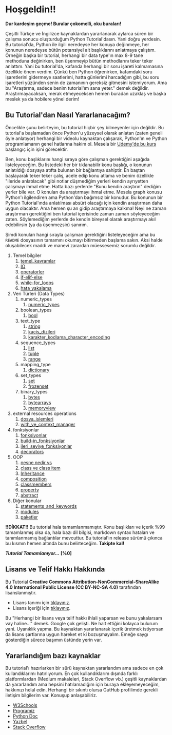 # Hoşgeldin!!
**Dur kardeşim geçme! Buralar çokomelli, oku buraları!**

Çeşitli Türkçe ve İngilizce kaynaklardan yararlanarak aylarca süren bir çalışma sonucu oluşturduğum Python Tutorial'dasın. Yani doğru yerdesin. Bu tutorial'da, Python ile ilgili neredeyse her konuya değinmeye, her konunun neredeyse bütün potansiyel alt başlıklarını anlatmaya çalıştım. Örneğin başka bir tutorial, herhangi bir data type'ın max 8-9 tane methoduna değinirken, ben üşenmeyip bütün methodlarını teker teker anlattım. Yani bu tutorial'da, kafanda herhangi bir soru işareti kalmamasına özellikle önem verdim. Çünkü ben Python öğrenirken, kafamdaki soru işaretlerini gidermeye saatlerimi, hatta günlerimi harcadığım gibi, bu soru işaretleri yüzünden senin de zamanının gereksiz gitmesini istemiyorum. Ama bu "Araştırma, sadece benim tutorial'ım sana yeter." demek değildir. Araştırmayacaksan, merak etmeyeceksen hemen buradan uzaklaş ve başka meslek ya da hobilere yönel derim!

## Bu Tutorial'dan Nasıl Yararlanacağım?
Öncelikle şunu belirteyim, bu tutorial hiçbir şey bilmeyenler için değildir. Bu tutorial'a başlamadan önce Python'u yüzeysel olarak anlatan (zaten geneli öyle anlatıyor) herhangi bir videolu kaynaktan çalışarak, Python'ın ve Python programlamanın genel hatlarına hakim ol. Mesela bir [Udemy'de bu kurs](https://www.udemy.com/course/sifirdan-ileri-seviyeye-python/) başlangıç için işini görecektir.

Ben, konu başlıklarını hangi sıraya göre çalışman gerektiğini aşağıda listeleyeceğim. Bu listedeki her bir tıklanabilir konu başlığı, o konunun anlatıldığı dosyaya atıfta bulunan bir bağlantıya sahiptir. En baştan başlayarak teker teker çalış, acele edip konu atlama ve benim özellikle "ileride anlatılacak" gibi notlar düşmediğim yerleri kendin ayrıyetten çalışmayı ihmal etme. Hatta bazı yerlerde "Bunu kendin araştırın" dediğim yerler bile var. O konuları da araştırmayı ihmal etme. Mesela graph konusu Python'ı ilgilendiren ama Python'dan bağımsız bir konudur. Bu konunun bir Python Tutorial'ında anlatılması absürt olacağı için kendin araştırman daha uygun olacaktır. Ama hemen şu an gidip araştırmaya kalkma! Neyi ne zaman araştırman gerektiğini ben tutorial içerisinde zaman zaman söyleyeceğim zaten. Söylemediğim yerlerde de kendin bireysel olarak araştırmayı akıl edebilirsin (ya da üşenmezsin) sanırım.

Şimdi konuları hangi sırayla çalışman gerektiğini listeleyeceğim ama bu `README` dosyasının tamamını okumayı bitirmeden başlama sakın. Aksi halde oluşabilecek maddi ve manevi zarardan müessesemiz sorumlu değildir.
1. Temel bilgiler
    1. [temel_kavramlar]()
    1. [IO]()
    1. [operatorler]()
    1. [if-elif-else]()
    1. [while-for_loops]()
    1. [hata_yakalama]()
1. Veri Türleri (Data Types)
    1. numeric_types
        1. [numeric_types]()
    1. boolean_types
        1. [bool]()
    1. text_type
        1. [string]()
        1. [kacis_dizileri]()
        1. [karakter_kodlama_character_encoding]()
    1. sequence_types
        1. [list]()
        1. [tuple]()
        1. [range]()
    1. mapping_type
        1. [dictionary]()
    1. set_types
        1. [set]()
        1. [frozenset]()
    1. binary_types
        1. [bytes]()
        1. [bytearrays]()
        1. [memoryview]()
1. external resources operations
    1. [dosya_islemleri]()
    1. [with_ve_context_manager]()
1. fonksiyonlar
    1. [fonksiyonlar]()
    1. [build-in_fonksiyonlar]()
    1. [ileri_seviye_fonksiyonlar]()
    1. [decorators]()
1. OOP
    1. [nesne nedir vs]()
    1. [class ve class item]()
    1. [Inheritance]()
    1. [composition]()
    1. [classmembers]()
    1. [property]()
    1. [abstract]()
1. Diğer konular
    1. [statements_and_keywords]()
    1. [modules]()
    1. [paketler]()

**!!DİKKAT!!** Bu tutorial hala tamamlanmamıştır. Konu başlıkları ve içerik %99 tamamlanmış olsa da, hala bazı dil bilgisi, markdown syntax hataları ve tanımlanmamış bağlantılar mevcuttur. Bu tutorial'ın release sürümü çıkınca bu kısmın hemen altında bunu belirteceğim. **Takipte kal!**

***Tutorial Tamamlanıyor...*** **[%0]**

## Lisans ve Telif Hakkı Hakkında
Bu Tutorial **Creative Commons Attribution-NonCommercial-ShareAlike 4.0 International Public License (CC BY-NC-SA 4.0)** tarafından lisanslanmıştır.
- Lisans tanımı için [tıklayınız](https://creativecommons.org/licenses/by-nc-sa/4.0/).
- Lisans içeriği için [tıklayınız](https://creativecommons.org/licenses/by-nc-sa/4.0/legalcode).

Bu "Herhangi bir lisans veya telif hakkı ihlali yaparsan ve bunu yakalarsam vay haline..." demek. Google çok gelişti. Ne halt ettiğini kolayca bulurum yani. Uyanıklık yapma. Bu kaynaktan yararlanarak içerik üretmek istiyorsan da lisans şartlarına uygun hareket et ki bozuşmayalım. Emeğe saygı gösterdiğin sürece başımın üstünde yerin var.

## Yararlandığım bazı kaynaklar
Bu tutorial'ı hazırlarken bir sürü kaynaktan yararlandım ama sadece en çok kullandıklarımı hatırlıyorum. En çok kullandıklarım dışında farklı platformlardan (Medium makaleleri, Stack Overflow vb.) çeşitli kaynaklardan da yararlandım ama hepsini hatılamadığım için buraya ekleyemeyeceğim, hakkınızı helal edin. Herhangi bir sıkıntı olursa GutHub profilimde gerekli iletişim bilgilerim var. Konuşup anlaşabiliriz.

- [W3Schools](https://www.w3schools.com/python/)
- [Programiz](https://www.programiz.com/python-programming)
- [Python Doc](https://docs.python.org/3/)
- [Yazbel](https://python-istihza.yazbel.com/)
- [Stack Overflow](https://stackoverflow.com/)